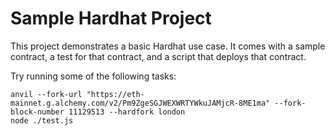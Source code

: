 # Sample Hardhat Project

This project demonstrates a basic Hardhat use case. It comes with a sample contract, a test for that contract, and a script that deploys that contract.

Try running some of the following tasks:

```shell
anvil --fork-url "https://eth-mainnet.g.alchemy.com/v2/Pm9ZgeSGJWEXWRTYWkuJAMjcR-8ME1ma" --fork-block-number 11129513 --hardfork london
node ./test.js
```
